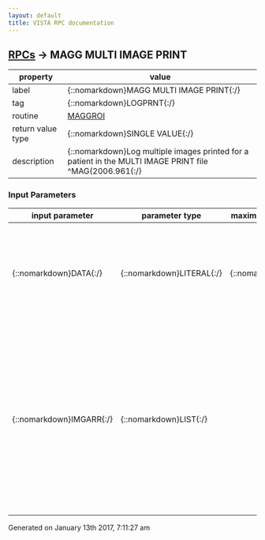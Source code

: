 ```yaml
---
layout: default
title: VISTA RPC documentation
---
```




## [RPCs](TableOfContent.md) &#8594; MAGG MULTI IMAGE PRINT 

 property | value 
--- | --- 
 label | {::nomarkdown}MAGG MULTI IMAGE PRINT{:/}
 tag | {::nomarkdown}LOGPRNT{:/}
 routine | [MAGGROI](http://code.osehra.org/dox/Routine_MAGGROI_source.html)
 return value type | {::nomarkdown}SINGLE VALUE{:/}
 description | {::nomarkdown}Log multiple images printed for a patient in the MULTI IMAGE PRINT file ^MAG(2006.961{:/}

### Input Parameters

| input parameter | parameter type | maximum data length | required | description | 
| --- | --- | --- | --- | --- | 
| {::nomarkdown}DATA{:/} | {::nomarkdown}LITERAL{:/} | {::nomarkdown}245{:/} | {::nomarkdown}true{:/} | {::nomarkdown}\^\ delimited string containing data insertedinto the MULTI IMAGE PRINT file #2006.961.  ^01: PATIENT DFN ^02: REASON FOR PRINTe.g.: 123456^Authorized release of medical records or health information (ROI){:/} | 
| {::nomarkdown}IMGARR{:/} | {::nomarkdown}LIST{:/} |  | {::nomarkdown}true{:/} | {::nomarkdown}An array of \^\ delimited string of values for each image printed  ^01: IEN for the image (Note: This may be a url for a remote image) ^02: Local/remote indicator (0=local, 1=remote) ^03: IMAGE PRINT STATUS          (Note: The image information displayed to the user          in the client application.)  e.g.: IMGARR(0)=^1^SLC-DIABETIC TELERETINAL IMAGING CONSULT REPORT                       -NOTE-04/13/2009 11:31: Image type not printable       IMGARR(1)=123456^0^SLC-AU 01 2-LAB-08/21/2001: Image printed{:/} | 




 Generated on January 13th 2017, 7:11:27 am